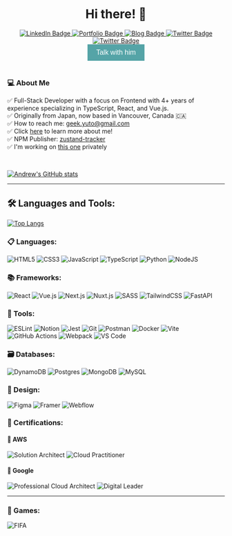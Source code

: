 <div id="header" align="center">
    <h1>Hi there! 👋 </h1>
</div>
<div id="badges" align="center">
    <a href="https://www.linkedin.com/in/yuto-ichihara-426800217/">
        <img src="https://img.shields.io/badge/LinkedIn-blue?style=for-the-badge&logo=linkedin&logoColor=white" alt="LinkedIn Badge"/>
    </a>
    <a href="https://andrew-ichihara.vercel.app/">
        <img src="https://img.shields.io/badge/Portfolio-55A4A7?style=for-the-badge" alt="Portfolio Badge"/>
    </a>
    <a href="https://andreww-blog.vercel.app/">
        <img src="https://img.shields.io/badge/Blog-4B3263?style=for-the-badge" alt="Blog Badge"/>
    </a>
    <a href="https://twitter.com/Robin_Ich_y">
        <img src="https://img.shields.io/badge/Twitter-2962FF?style=for-the-badge&logo=twitter&logoColor=white" alt="Twitter Badge"/>
    </a>
    <a href="https://www.npmjs.com/~yutoun?activeTab=packages">
        <img src="https://img.shields.io/badge/npm-%23F05033.svg?style=for-the-badge&logo=npm&logoColor=white" alt="Twitter Badge"/>
    </a>
</div>


<div align="center">
    <a href="https://andrew-ichihara.vercel.app/" style="text-decoration: none;">
        <button style="background-color: #55A4A7; color: white; border: none; padding: 10px 20px; font-size: 16px; cursor: pointer;">Talk with him</button>
    </a>
</div><br>

### 💻 About Me

✅ Full-Stack Developer with a focus on Frontend with 4+ years of experience specializing in TypeScript, React, and Vue.js.
<br>
✅ Originally from Japan, now based in Vancouver, Canada 🇨🇦
<br>
✅ How to reach me: [geek.yuto@gmail.com](mailto:geek.yuto@gmail.com)
<br>
✅ Click [here](https://andrew-ichihara.vercel.app/) to learn more about me!
<br>
✅ NPM Publisher: [zustand-tracker](https://www.npmjs.com/package/zustand-tracker)
<br>
✅ I'm working on [this one](https://coffices-co.vercel.app/en) privately

<br>

[![Andrew's GitHub stats](https://github-readme-stats.vercel.app/api?username=yutounun&show_icons=true&count_private=true&theme=tokyonight)](https://github.com/anuraghazra/github-readme-stats)

---

## :hammer_and_wrench: Languages and Tools:

[![Top Langs](https://github-readme-stats.vercel.app/api/top-langs/?username=yutounun&layout=compact&theme=tokyonight)](https://github.com/anuraghazra/github-readme-stats)

### :clipboard: Languages:

![HTML5](https://img.shields.io/badge/html5-%23E34F26.svg?style=for-the-badge&logo=html5&logoColor=white)
![CSS3](https://img.shields.io/badge/css3-%231572B6.svg?style=for-the-badge&logo=css3&logoColor=white)
![JavaScript](https://img.shields.io/badge/javascript-%23323330.svg?style=for-the-badge&logo=javascript&logoColor=%23F7DF1E)
![TypeScript](https://img.shields.io/badge/typescript-%23007ACC.svg?style=for-the-badge&logo=typescript&logoColor=white)
![Python](https://img.shields.io/badge/Python-%23323330.svg?style=for-the-badge&logo=python&logoColor=yellow)
![NodeJS](https://img.shields.io/badge/node.js-6DA55F?style=for-the-badge&logo=node.js&logoColor=white)

### :books: Frameworks:

![React](https://img.shields.io/badge/react-%2320232a.svg?style=for-the-badge&logo=react&logoColor=%2361DAFB)
![Vue.js](https://img.shields.io/badge/vuejs-6DA55F.svg?style=for-the-badge&logo=vuedotjs&logoColor=%234FC08D)
![Next.js](https://img.shields.io/badge/next.js-%23000000.svg?style=for-the-badge&logo=nextdotjs&logoColor=white)
![Nuxt.js](https://img.shields.io/badge/nuxt.js-00C58E.svg?style=for-the-badge&logo=nuxtdotjs&logoColor=white)
![SASS](https://img.shields.io/badge/SASS-hotpink.svg?style=for-the-badge&logo=SASS&logoColor=white)
![TailwindCSS](https://img.shields.io/badge/tailwindcss-%2338B2AC.svg?style=for-the-badge&logo=tailwind-css&logoColor=white)
![FastAPI](https://img.shields.io/badge/FastAPI-%6DA55F.svg?style=for-the-badge&logo=fastapi&logoColor=white)

### :hammer: Tools:

![ESLint](https://img.shields.io/badge/ESLint-4B3263?style=for-the-badge&logo=eslint&logoColor=white)
![Notion](https://img.shields.io/badge/Notion-%23000000.svg?style=for-the-badge&logo=notion&logoColor=white)
![Jest](https://img.shields.io/badge/Jest-FF6C37.svg?style=for-the-badge&logo=jest&logoColor=white)
![Git](https://img.shields.io/badge/git-%23F05033.svg?style=for-the-badge&logo=git&logoColor=white)
![Postman](https://img.shields.io/badge/Postman-FF6C37?style=for-the-badge&logo=postman&logoColor=white)
![Docker](https://img.shields.io/badge/docker-%232496ED.svg?style=for-the-badge&logo=docker&logoColor=white)
![Vite](https://img.shields.io/badge/vite-4B3263.svg?style=for-the-badge&logo=vite&logoColor=%234FC08D)
![GitHub Actions](https://img.shields.io/badge/github_actions-%232671E5.svg?style=for-the-badge&logo=githubactions&logoColor=white)
![Webpack](https://img.shields.io/badge/webpack-%238DD6F9.svg?style=for-the-badge&logo=webpack&logoColor=black)
![VS Code](https://img.shields.io/badge/VS_Code-007ACC?style=for-the-badge&logo=visual-studio-code&logoColor=white)

### 🗃️ Databases: 

![DynamoDB](https://img.shields.io/badge/dynamodb-blue.svg?style=for-the-badge&l&logoColor=white)
![Postgres](https://img.shields.io/badge/postgres-%23316192.svg?style=for-the-badge&logo=postgresql&logoColor=white)
![MongoDB](https://img.shields.io/badge/mongodb-%2347A248.svg?style=for-the-badge&logo=mongodb&logoColor=white)
![MySQL](https://img.shields.io/badge/mysql-%2300f.svg?style=for-the-badge&logo=mysql&logoColor=white)

### :art: Design:

![Figma](https://img.shields.io/badge/figma-%23F24E1E.svg?style=for-the-badge&logo=figma&logoColor=white)
![Framer](https://img.shields.io/badge/Framer-0055FF.svg?style=for-the-badge&logo=framer&logoColor=white)
![Webflow](https://img.shields.io/badge/webflow-%2300f.svg?style=for-the-badge&logo=webflow&logoColor=white)

### 💐 Certifications:

#### 🌿 AWS

![Solution Architect](https://img.shields.io/badge/Solution_Architect-%23F05033.svg?style=for-the-badge&logoColor=white)
![Cloud Practitioner](https://img.shields.io/badge/Cloud_Practitioner-3982CE?style=for-the-badge&logoColor=white)

#### 🍇 Google

![Professional Cloud Architect](https://img.shields.io/badge/Professional_Cloud_Architect-%23323330.svg?style=for-the-badge&&logoColor=%23F7DF1E)
![Digital Leader](https://img.shields.io/badge/Digital_Leader-%23007ACC.svg?style=for-the-badge&logoColor=white)

---

### 🏀 Games:
![FIFA](https://img.shields.io/badge/FIFA-B23442F?style=flat-square&logo=fifa&logoColor=white)
